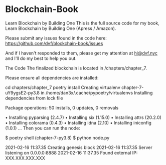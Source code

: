 # Blockchain-Book
Learn Blockchain by Building One
This is the full source code for my book, Learn Blockchain by Building One (Apress / Amazon).

Please submit any issues found in the code here: https://github.com/dvf/blockchain-book/issues

And if I haven't responded to them, please get my attention at hi@dvf.nyc and I'll do my best to help you out.

The Code
The finalized blockchain is located in /chapters/chapter_7.

Please ensure all dependencies are installed:

cd chapters/chapter_7
poetry install
Creating virtualenv chapter-7-uY9ygsE2-py3.8 in /home/dan3x/.cache/pypoetry/virtualenvs
Installing dependencies from lock file

Package operations: 50 installs, 0 updates, 0 removals

  • Installing pyparsing (2.4.7)
  • Installing six (1.15.0)
  • Installing attrs (20.2.0)
  • Installing colorama (0.4.3)
  • Installing idna (2.10)
  • Installing iniconfig (1.0.1)
...
Then you can run the node:

$ poetry shell
(chapter-7-py3.8) $ python node.py

2021-02-16 11:37.35 Creating genesis block
2021-02-16 11:37.35 Server listening on 0.0.0.0:8888
2021-02-16 11:37.35 Found external IP: XXX.XXX.XXX.XXX
